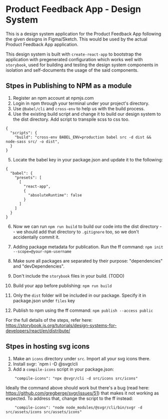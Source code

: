 # Product Feedback App - Design System

This is a design system application for the Product Feedback App following the given designs in Figma/Sketch.
This would be used by the actual Product Feedback App application.

This design system is built with `create-react-app` to bootstrap the application with pregenerated configuration which works well with `storybook`, used for building and testing the design system components in isolation and self-documents the usage of the said components.

## Stpes in Publishing to NPM as a module

1. Register an npm account at npmjs.com
2. Login in npm through your terminal under your project's directory.
3. Use `@babel/cli` and `cross-env` to help us with the build process.
4. Use the existing build script and change it to build our design system to the dist directory.
   Add script to transpile scss to css too.

```
{
  "scripts": {
    "build": "cross-env BABEL_ENV=production babel src -d dist && node-sass src/ -o dist",
  }
}
```

5. Locate the babel key in your package.json and update it to the following:

```
{
  "babel": {
    "presets": [
      [
        "react-app",
        {
          "absoluteRuntime": false
        }
      ]
    ]
  }
}
```

6. Now we can run `npm run build` to build our code into the dist directory -- we should add that directory to `.gitignore` too, so we don't accidentally commit it.

7. Adding package metadata for publication. Run the ff command: `npm init --scope=@your-npm-username`

8. Make sure all packages are separated by their purpose: "dependencies" and "devDependencies".

9. Don't include the `storybook` files in your build. (TODO)

10. Build your app before publishing: `npm run build`

11. Only the `dist` folder will be included in our package. Specify it in package.json under `files` key

12. Publish to npm using the ff command: `npm publish --access public`

For the full details of the steps, refer here: https://storybook.js.org/tutorials/design-systems-for-developers/react/en/distribute/

## Stpes in hosting svg icons

1. Make an `icons` directory under `src`. Import all your svg icons there.
2. Install svgr: `npm i -D @svgr/cli
3. Add a `compile-icons` script in your package.json:

```
    "compile-icons": "npx @svgr/cli -d src/icons src/icons"
```

Ideally the command above should work but there's a bug (read here: https://github.com/gregberge/svgr/issues/51) that makes it not working as expected. To address that, change the script to the ff instead:

```
    "compile-icons": "node node_modules/@svgr/cli/bin/svgr -d src/assets/icons src/assets/icons"
```

